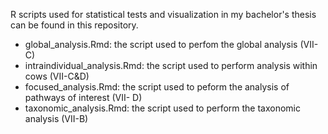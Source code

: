 R scripts used for statistical tests and visualization in my bachelor's thesis can be found in this repository.

- global_analysis.Rmd: the script used to perfom the global analysis (VII-C)
- intraindividual_analysis.Rmd: the script used to perform analysis within cows (VII-C&D)
- focused_analysis.Rmd: the script used to peform the analysis of pathways of interest (VII- D)
- taxonomic_analysis.Rmd: the script used to perform the taxonomic analysis (VII-B)
